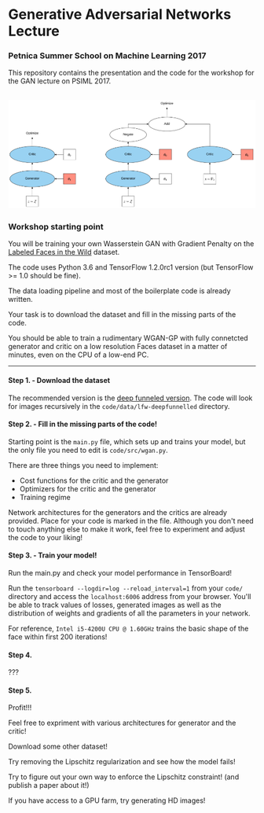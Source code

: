 # Generative Adversarial Networks Lecture

### Petnica Summer School on Machine Learning 2017

This repository contains the presentation and the code for the workshop for the GAN lecture on PSIML 2017.

![](assets/gan_training_regime.png)
---

### Workshop starting point

You will be training your own Wasserstein GAN with Gradient Penalty on the [Labeled Faces in the Wild](http://vis-www.cs.umass.edu/lfw/) dataset.

The code uses Python 3.6 and TensorFlow 1.2.0rc1 version (but TensorFlow >= 1.0 should be fine).

The data loading pipeline and most of the boilerplate code is already written.

Your task is to download the dataset and fill in the missing parts of the code.

You should be able to train a rudimentary WGAN-GP with fully connetcted generator and critic on a low resolution Faces dataset in a matter of minutes, even on the CPU of a low-end PC.


---

#### Step 1. - Download the dataset
The recommended version is the [deep funneled version](http://vis-www.cs.umass.edu/lfw/lfw-deepfunneled.tgz). 
The code will look for images recursively in the `code/data/lfw-deepfunnelled` directory.

#### Step 2. - Fill in the missing parts of the code!

Starting point is the `main.py` file, which sets up and trains your model, but the only file you need to edit is `code/src/wgan.py`.

There are three things you need to implement: 
* Cost functions for the critic and the generator
* Optimizers for the critic and the generator
* Training regime

Network architectures for the generators and the critics are already provided. 
Place for your code is marked in the file. 
Although you don't need to touch anything else to make it work, feel free to experiment and adjust the code to your liking!

#### Step 3. - Train your model!

Run the main.py and check your model performance in TensorBoard!

Run the `tensorboard --logdir=log --reload_interval=1` from your `code/` directory and access the `localhost:6006` address from your browser.
You'll be able to track values of losses, generated images as well as the distribution of weights and gradients of all the parameters in your network.

For reference, `Intel i5-4200U CPU @ 1.60GHz` trains the basic shape of the face within first 200 iterations!

#### Step 4.
???

#### Step 5.
Profit!!!

Feel free to expriment with various architectures for generator and the critic! 

Download some other dataset! 

Try removing the Lipschitz regularization and see how the model fails!

Try to figure out your own way to enforce the Lipschitz constraint! (and publish a paper about it!)

If you have access to a GPU farm, try generating HD images! 
